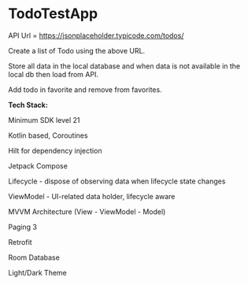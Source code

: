 # TodoTestApp

API Url = https://jsonplaceholder.typicode.com/todos/

Create a list of Todo using the above URL. 

Store all data in the local database and when data is not available in the local db then load from API. 

Add todo in favorite and remove from favorites.


**Tech Stack:**

Minimum SDK level 21

Kotlin based, Coroutines

Hilt for dependency injection

Jetpack Compose

Lifecycle - dispose of observing data when lifecycle state changes

ViewModel - UI-related data holder, lifecycle aware

MVVM Architecture (View - ViewModel - Model)

Paging 3

Retrofit

Room Database

Light/Dark Theme
